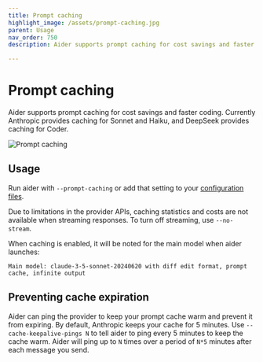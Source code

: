 ```yaml
---
title: Prompt caching
highlight_image: /assets/prompt-caching.jpg
parent: Usage
nav_order: 750
description: Aider supports prompt caching for cost savings and faster coding.

---
```


# Prompt caching

Aider supports prompt caching for cost savings and faster coding.
Currently Anthropic provides caching for Sonnet and Haiku,
and DeepSeek provides caching for Coder.

![Prompt caching](/assets/prompt-caching.jpg)


## Usage

Run aider with `--prompt-caching` or add that setting to your 
[configuration files](/docs/config.html).

Due to limitations in the provider APIs, caching statistics and costs
are not available when streaming responses.
To turn off streaming, use `--no-stream`.

When caching is enabled, it will be noted for the main model when aider launches:

```
Main model: claude-3-5-sonnet-20240620 with diff edit format, prompt cache, infinite output
```

## Preventing cache expiration

Aider can ping the provider to keep your prompt cache warm and prevent
it from expiring.
By default, Anthropic keeps your cache for 5 minutes.
Use `--cache-keepalive-pings N` to tell aider to ping
every 5 minutes to keep the cache warm.
Aider will ping up to `N` times over a period of `N*5` minutes
after each message you send.


